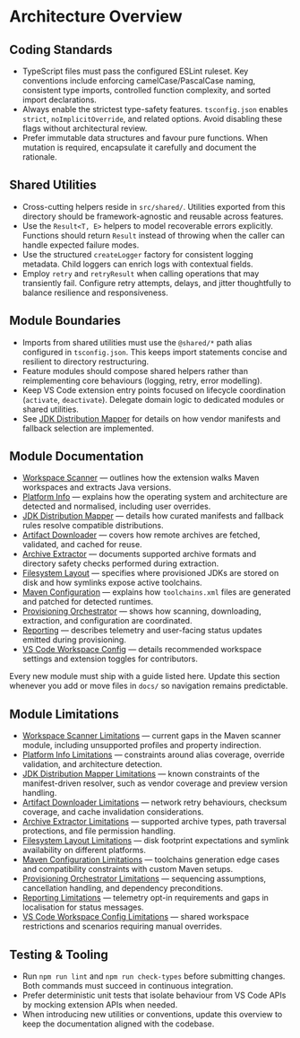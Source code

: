 # Architecture Overview

## Coding Standards

- TypeScript files must pass the configured ESLint ruleset. Key conventions include enforcing camelCase/PascalCase naming, consistent type imports, controlled function complexity, and sorted import declarations.
- Always enable the strictest type-safety features. `tsconfig.json` enables `strict`, `noImplicitOverride`, and related options. Avoid disabling these flags without architectural review.
- Prefer immutable data structures and favour pure functions. When mutation is required, encapsulate it carefully and document the rationale.

## Shared Utilities

- Cross-cutting helpers reside in `src/shared/`. Utilities exported from this directory should be framework-agnostic and reusable across features.
- Use the `Result<T, E>` helpers to model recoverable errors explicitly. Functions should return `Result` instead of throwing when the caller can handle expected failure modes.
- Use the structured `createLogger` factory for consistent logging metadata. Child loggers can enrich logs with contextual fields.
- Employ `retry` and `retryResult` when calling operations that may transiently fail. Configure retry attempts, delays, and jitter thoughtfully to balance resilience and responsiveness.

## Module Boundaries

- Imports from shared utilities must use the `@shared/*` path alias configured in `tsconfig.json`. This keeps import statements concise and resilient to directory restructuring.
- Feature modules should compose shared helpers rather than reimplementing core behaviours (logging, retry, error modelling).
- Keep VS Code extension entry points focused on lifecycle coordination (`activate`, `deactivate`). Delegate domain logic to dedicated modules or shared utilities.
- See [JDK Distribution Mapper](../jdk-mapper/jdk-mapper.md) for details on how vendor manifests and fallback selection are implemented.

## Module Documentation

- [Workspace Scanner](../scanner-pom/scanner-pom.md) — outlines how the extension walks Maven workspaces and extracts Java versions.
- [Platform Info](../platform-info/platform-info.md) — explains how the operating system and architecture are detected and normalised, including user overrides.
- [JDK Distribution Mapper](../jdk-mapper/jdk-mapper.md) — details how curated manifests and fallback rules resolve compatible distributions.
- [Artifact Downloader](../downloader/downloader.md) — covers how remote archives are fetched, validated, and cached for reuse.
- [Archive Extractor](../extractor/extractor.md) — documents supported archive formats and directory safety checks performed during extraction.
- [Filesystem Layout](../fs-layout/fs-layout.md) — specifies where provisioned JDKs are stored on disk and how symlinks expose active toolchains.
- [Maven Configuration](../maven-config/maven-config.md) — explains how `toolchains.xml` files are generated and patched for detected runtimes.
- [Provisioning Orchestrator](../orchestrator/orchestrator.md) — shows how scanning, downloading, extraction, and configuration are coordinated.
- [Reporting](../reporting/reporting.md) — describes telemetry and user-facing status updates emitted during provisioning.
- [VS Code Workspace Config](../vscode-config/vscode-config.md) — details recommended workspace settings and extension toggles for contributors.

Every new module must ship with a guide listed here. Update this section whenever you add or move files in `docs/` so navigation remains predictable.

## Module Limitations

- [Workspace Scanner Limitations](../scanner-pom/limitations.md) — current gaps in the Maven scanner module, including unsupported profiles and property indirection.
- [Platform Info Limitations](../platform-info/limitations.md) — constraints around alias coverage, override validation, and architecture detection.
- [JDK Distribution Mapper Limitations](../jdk-mapper/limitations.md) — known constraints of the manifest-driven resolver, such as vendor coverage and preview version handling.
- [Artifact Downloader Limitations](../downloader/limitations.md) — network retry behaviours, checksum coverage, and cache invalidation considerations.
- [Archive Extractor Limitations](../extractor/limitations.md) — supported archive types, path traversal protections, and file permission handling.
- [Filesystem Layout Limitations](../fs-layout/limitations.md) — disk footprint expectations and symlink availability on different platforms.
- [Maven Configuration Limitations](../maven-config/limitations.md) — toolchains generation edge cases and compatibility constraints with custom Maven setups.
- [Provisioning Orchestrator Limitations](../orchestrator/limitations.md) — sequencing assumptions, cancellation handling, and dependency preconditions.
- [Reporting Limitations](../reporting/limitations.md) — telemetry opt-in requirements and gaps in localisation for status messages.
- [VS Code Workspace Config Limitations](../vscode-config/limitations.md) — shared workspace restrictions and scenarios requiring manual overrides.

## Testing & Tooling

- Run `npm run lint` and `npm run check-types` before submitting changes. Both commands must succeed in continuous integration.
- Prefer deterministic unit tests that isolate behaviour from VS Code APIs by mocking extension APIs when needed.
- When introducing new utilities or conventions, update this overview to keep the documentation aligned with the codebase.
